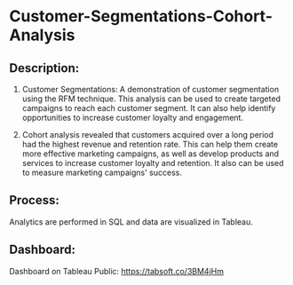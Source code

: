 # Customer-Segmentations-Cohort-Analysis

## Description:

1. Customer Segmentations: A demonstration of customer segmentation using the RFM technique. This analysis can be used to create targeted campaigns to reach each customer segment. It can also help identify opportunities to increase customer loyalty and engagement. 

2. Cohort analysis revealed that customers acquired over a long period had the highest revenue and retention rate. This can help them create more effective marketing campaigns, as well as develop products and services to increase customer loyalty and retention. It also can be used to measure marketing campaigns' success. 

## Process: 

Analytics are performed in SQL and data are visualized in Tableau. 

## Dashboard: 

Dashboard on Tableau Public: https://tabsoft.co/3BM4jHm
